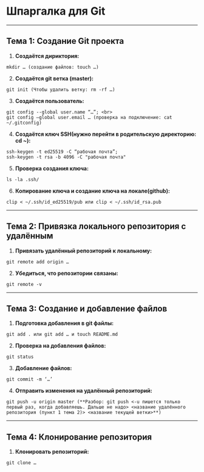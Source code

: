 # **Шпаргалка для Git**

---

## **Тема 1: Создание Git проекта**

1. **Создаётся дириктория:**
```
mkdir … (создание файлов: touch …)
```
2. **Создаётся git ветка (master):** 
```
git init (Чтобы удалить ветку: rm -rf …) 
```
3. **Создаётся пользователь:** 
```
git config --global user.name “…”; <br> 
git config –global user.email … (проверка на подключение: cat ~/.gitconfig)
```
4. **Создаётся ключ SSH(нужно перейти в родительскую директорию: cd ~):** 
```
ssh-keygen -t ed25519 -C “рабочая почта”;
ssh-keygen -t rsa -b 4096 -C "рабочая почта" 
```
5. **Проверка создания ключа:**
```
ls -la .ssh/ 
```
6. **Копирование ключа и создание ключа на локале(github):** 
```
clip < ~/.ssh/id_ed25519/pub или clip < ~/.ssh/id_rsa.pub 
```

---

## **Тема 2: Привязка локального репозитория с удалённым** 

1. **Привязать удалённый репозиторий к локальному:**
```
git remote add origin … 
```
2. **Убедиться, что репозитории связаны:** 
```
git remote -v
```

---

## **Тема 3: Создание и добавление файлов**

1. **Подготовка добавления в git файлы:**
```
git add . или git add … и touch README.md 
```
2. **Проверка на добавления файлов:** 
```
git status 
```
3. **Добавление файлов:** 
```
git commit -m ‘…’ 
```
4. **Отправить изменения на удалённый репозиторий:** 
```
git push -u origin master (**Разбор: git push <-u пишется только первый раз, когда добавляешь. Дальше не надо> <название удалённого репозитория (пункт 1 тема 2)> <название текущей ветки>**) 
```

---

## **Тема 4: Клонирование репозитория** 

1.  **Клонировать репозиторий:** 
```
git clone …
```
